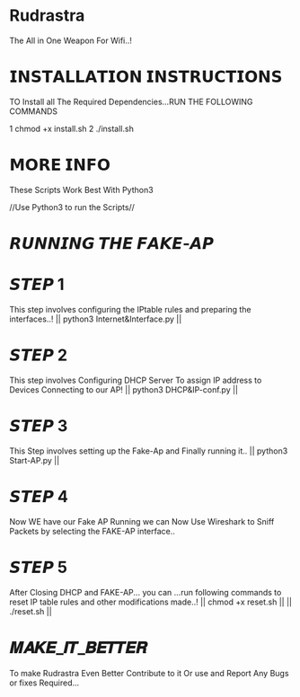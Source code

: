# Rudrastra
The All in One Weapon For Wifi..!
# 𝗜𝗡𝗦𝗧𝗔𝗟𝗟𝗔𝗧𝗜𝗢𝗡 𝗜𝗡𝗦𝗧𝗥𝗨𝗖𝗧𝗜𝗢𝗡𝗦
TO Install all The Required Dependencies...RUN THE FOLLOWING COMMANDS

1 chmod +x install.sh
2 ./install.sh

# 𝗠𝗢𝗥𝗘 𝗜𝗡𝗙𝗢

These Scripts Work Best With Python3

//Use Python3 to run the Scripts//


# 𝙍𝙐𝙉𝙉𝙄𝙉𝙂 𝙏𝙃𝙀 𝙁𝘼𝙆𝙀-𝘼𝙋

# 𝙎𝙏𝙀𝙋 1
This step involves configuring the IPtable rules and preparing the interfaces..!
|| python3 Internet&Interface.py <internet-interface> <FAKE-AP-INTERFACE> ||

# 𝙎𝙏𝙀𝙋 2
This step involves Configuring DHCP Server To assign IP address to Devices Connecting to our AP!
|| python3 DHCP&IP-conf.py ||

# 𝙎𝙏𝙀𝙋 3
This Step involves setting up the Fake-Ap and Finally running it..
|| python3 Start-AP.py ||

# 𝙎𝙏𝙀𝙋 4
Now WE have our Fake AP Running we can Now Use Wireshark to Sniff Packets by selecting the FAKE-AP interface..

# 𝙎𝙏𝙀𝙋 5
After Closing DHCP and FAKE-AP... you can ...run following commands to reset IP table rules and other modifications made..!
|| chmod +x reset.sh ||
|| ./reset.sh ||

# 𝑴𝑨𝑲𝑬_𝑰𝑻_𝑩𝑬𝑻𝑻𝑬𝑹
To make Rudrastra Even Better Contribute to it Or use and Report Any Bugs or fixes Required...
